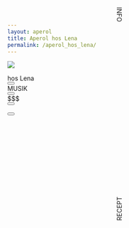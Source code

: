 ```yaml
---
layout: aperol
title: Aperol hos Lena
permalink: /aperol_hos_lena/
---
```



<script>
    document.body.background = "/assets/aperol-gif.gif"
    document.body.style="background-size: cover;"
</script>
  <link rel="stylesheet" href="https://cdnjs.cloudflare.com/ajax/libs/font-awesome/6.5.1/css/all.min.css">

<image src="/assets/aperol_logo.jpeg" id="aperol_logo"></image>
<div id="hos_lena">hos Lena</div>

<div id="buttons"> 
    <button id="btn1" class="aperol_button" style="top:25%; left:50%"><i class="fa fa-music"></i></button>
    <div class="aperol_button_text" style="top:calc(25% + 15vw); left:50%">MUSIK</div>
    <button id="btn2" class="aperol_button" style="top:75%; left:50%"><i class="fa fa-wine-bottle"></i></button>
    <div class="aperol_button_text" style="top:calc(75% - 15vw); left:50%">$$$</div>
    <button id="btn3" class="aperol_button" style="top:50%; left:25%"><i class="fa fa-champagne-glasses"></i></button>
    <div class="aperol_button_text" style="top:calc(50% - 2.5vw); left:calc(25% + 7.5vw); transform: rotate(-90deg);">RECEPT</div>
    <button id="btn4" class="aperol_button" style="top:50%; left:75%"><i class="fa fa-search"></i></button>
    <div class="aperol_button_text" style="top:calc(50% - 2.5vw); left:calc(75% - 22.5vw); transform: rotate(90deg);">INFO</div>
<div>

<script>
    document.getElementById("btn1").addEventListener("click", () => {
        //Music
        window.open("https://open.spotify.com/playlist/47AnWUl1xlNCzH795vnWva?si=881ddf3e9ab242ba")
    })
    document.getElementById("btn2").addEventListener("click", () => {
        //Buy
        window.open("https://www.systembolaget.se/produkt/vin/aperol-72901/")
    })
    document.getElementById("btn3").addEventListener("click", () => {
        //Recipes
        window.open("/aperol_hos_lena/recipes")
    })
    document.getElementById("btn4").addEventListener("click", () => {
        //Search
        window.open("https://www.aperol.com/en-us/our-story/")
    })
</script>